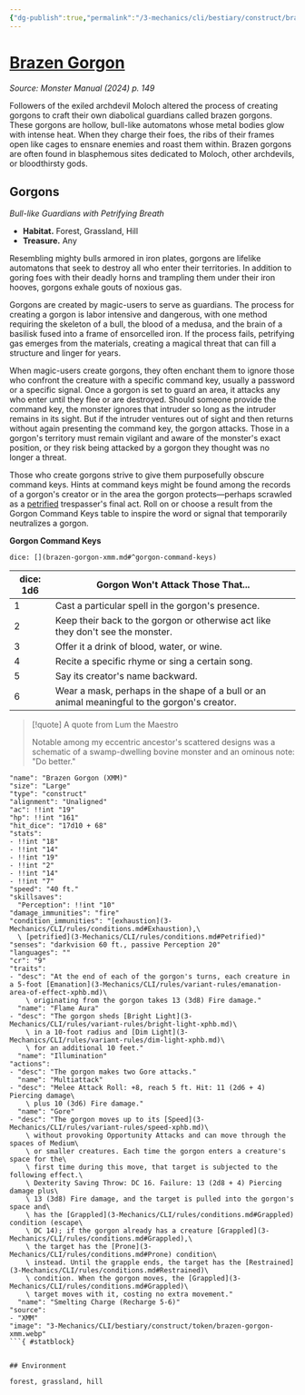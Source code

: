 ```yaml
---
{"dg-publish":true,"permalink":"/3-mechanics/cli/bestiary/construct/brazen-gorgon-xmm/","tags":["ttrpg-cli/compendium/src/5e/xmm","ttrpg-cli/monster/cr/9","ttrpg-cli/monster/environment/forest","ttrpg-cli/monster/environment/grassland","ttrpg-cli/monster/environment/hill","ttrpg-cli/monster/size/large","ttrpg-cli/monster/type/construct"],"noteIcon":""}
---
```


# [Brazen Gorgon](3-Mechanics\CLI\bestiary\construct/brazen-gorgon-xmm.md)
*Source: Monster Manual (2024) p. 149*  

Followers of the exiled archdevil Moloch altered the process of creating gorgons to craft their own diabolical guardians called brazen gorgons. These gorgons are hollow, bull-like automatons whose metal bodies glow with intense heat. When they charge their foes, the ribs of their frames open like cages to ensnare enemies and roast them within. Brazen gorgons are often found in blasphemous sites dedicated to Moloch, other archdevils, or bloodthirsty gods.

## Gorgons

*Bull-like Guardians with Petrifying Breath*

- **Habitat.** Forest, Grassland, Hill  
- **Treasure.** Any  

Resembling mighty bulls armored in iron plates, gorgons are lifelike automatons that seek to destroy all who enter their territories. In addition to goring foes with their deadly horns and trampling them under their iron hooves, gorgons exhale gouts of noxious gas.

Gorgons are created by magic-users to serve as guardians. The process for creating a gorgon is labor intensive and dangerous, with one method requiring the skeleton of a bull, the blood of a medusa, and the brain of a basilisk fused into a frame of ensorcelled iron. If the process fails, petrifying gas emerges from the materials, creating a magical threat that can fill a structure and linger for years.

When magic-users create gorgons, they often enchant them to ignore those who confront the creature with a specific command key, usually a password or a specific signal. Once a gorgon is set to guard an area, it attacks any who enter until they flee or are destroyed. Should someone provide the command key, the monster ignores that intruder so long as the intruder remains in its sight. But if the intruder ventures out of sight and then returns without again presenting the command key, the gorgon attacks. Those in a gorgon's territory must remain vigilant and aware of the monster's exact position, or they risk being attacked by a gorgon they thought was no longer a threat.

Those who create gorgons strive to give them purposefully obscure command keys. Hints at command keys might be found among the records of a gorgon's creator or in the area the gorgon protects—perhaps scrawled as a [petrified](3-Mechanics/CLI/rules/conditions.md#Petrified) trespasser's final act. Roll on or choose a result from the Gorgon Command Keys table to inspire the word or signal that temporarily neutralizes a gorgon.

**Gorgon Command Keys**

`dice: [](brazen-gorgon-xmm.md#^gorgon-command-keys)`

| dice: 1d6 | Gorgon Won't Attack Those That... |
|-----------|-----------------------------------|
| 1 | Cast a particular spell in the gorgon's presence. |
| 2 | Keep their back to the gorgon or otherwise act like they don't see the monster. |
| 3 | Offer it a drink of blood, water, or wine. |
| 4 | Recite a specific rhyme or sing a certain song. |
| 5 | Say its creator's name backward. |
| 6 | Wear a mask, perhaps in the shape of a bull or an animal meaningful to the gorgon's creator. |{ #gorgon-command-keys}


> [!quote] A quote from Lum the Maestro  
> 
> Notable among my eccentric ancestor's scattered designs was a schematic of a swamp-dwelling bovine monster and an ominous note: "Do better."


```statblock
"name": "Brazen Gorgon (XMM)"
"size": "Large"
"type": "construct"
"alignment": "Unaligned"
"ac": !!int "19"
"hp": !!int "161"
"hit_dice": "17d10 + 68"
"stats":
- !!int "18"
- !!int "14"
- !!int "19"
- !!int "2"
- !!int "14"
- !!int "7"
"speed": "40 ft."
"skillsaves":
  "Perception": !!int "10"
"damage_immunities": "fire"
"condition_immunities": "[exhaustion](3-Mechanics/CLI/rules/conditions.md#Exhaustion),\
  \ [petrified](3-Mechanics/CLI/rules/conditions.md#Petrified)"
"senses": "darkvision 60 ft., passive Perception 20"
"languages": ""
"cr": "9"
"traits":
- "desc": "At the end of each of the gorgon's turns, each creature in a 5-foot [Emanation](3-Mechanics/CLI/rules/variant-rules/emanation-area-of-effect-xphb.md)\
    \ originating from the gorgon takes 13 (3d8) Fire damage."
  "name": "Flame Aura"
- "desc": "The gorgon sheds [Bright Light](3-Mechanics/CLI/rules/variant-rules/bright-light-xphb.md)\
    \ in a 10-foot radius and [Dim Light](3-Mechanics/CLI/rules/variant-rules/dim-light-xphb.md)\
    \ for an additional 10 feet."
  "name": "Illumination"
"actions":
- "desc": "The gorgon makes two Gore attacks."
  "name": "Multiattack"
- "desc": "Melee Attack Roll: +8, reach 5 ft. Hit: 11 (2d6 + 4) Piercing damage\
    \ plus 10 (3d6) Fire damage."
  "name": "Gore"
- "desc": "The gorgon moves up to its [Speed](3-Mechanics/CLI/rules/variant-rules/speed-xphb.md)\
    \ without provoking Opportunity Attacks and can move through the spaces of Medium\
    \ or smaller creatures. Each time the gorgon enters a creature's space for the\
    \ first time during this move, that target is subjected to the following effect.\
    \ Dexterity Saving Throw: DC 16. Failure: 13 (2d8 + 4) Piercing damage plus\
    \ 13 (3d8) Fire damage, and the target is pulled into the gorgon's space and\
    \ has the [Grappled](3-Mechanics/CLI/rules/conditions.md#Grappled) condition (escape\
    \ DC 14); if the gorgon already has a creature [Grappled](3-Mechanics/CLI/rules/conditions.md#Grappled),\
    \ the target has the [Prone](3-Mechanics/CLI/rules/conditions.md#Prone) condition\
    \ instead. Until the grapple ends, the target has the [Restrained](3-Mechanics/CLI/rules/conditions.md#Restrained)\
    \ condition. When the gorgon moves, the [Grappled](3-Mechanics/CLI/rules/conditions.md#Grappled)\
    \ target moves with it, costing no extra movement."
  "name": "Smelting Charge (Recharge 5-6)"
"source":
- "XMM"
"image": "3-Mechanics/CLI/bestiary/construct/token/brazen-gorgon-xmm.webp"
```{ #statblock}


## Environment

forest, grassland, hill